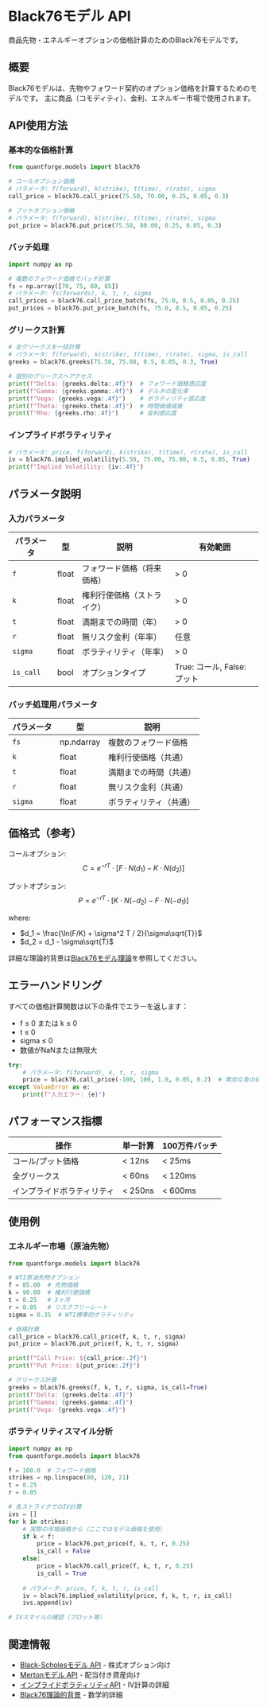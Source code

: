# Black76モデル API

商品先物・エネルギーオプションの価格計算のためのBlack76モデルです。

## 概要

Black76モデルは、先物やフォワード契約のオプション価格を計算するためのモデルです。
主に商品（コモディティ）、金利、エネルギー市場で使用されます。

## API使用方法

### 基本的な価格計算

```python
from quantforge.models import black76

# コールオプション価格
# パラメータ: f(forward), k(strike), t(time), r(rate), sigma
call_price = black76.call_price(75.50, 70.00, 0.25, 0.05, 0.3)

# プットオプション価格  
# パラメータ: f(forward), k(strike), t(time), r(rate), sigma
put_price = black76.put_price(75.50, 80.00, 0.25, 0.05, 0.3)
```

### バッチ処理

```python
import numpy as np

# 複数のフォワード価格でバッチ計算
fs = np.array([70, 75, 80, 85])
# パラメータ: fs(forwards), k, t, r, sigma
call_prices = black76.call_price_batch(fs, 75.0, 0.5, 0.05, 0.25)
put_prices = black76.put_price_batch(fs, 75.0, 0.5, 0.05, 0.25)
```

### グリークス計算

```python
# 全グリークスを一括計算
# パラメータ: f(forward), k(strike), t(time), r(rate), sigma, is_call
greeks = black76.greeks(75.50, 75.00, 0.5, 0.05, 0.3, True)

# 個別のグリークスへアクセス
print(f"Delta: {greeks.delta:.4f}")  # フォワード価格感応度
print(f"Gamma: {greeks.gamma:.4f}")  # デルタの変化率
print(f"Vega: {greeks.vega:.4f}")    # ボラティリティ感応度
print(f"Theta: {greeks.theta:.4f}")  # 時間価値減衰
print(f"Rho: {greeks.rho:.4f}")      # 金利感応度
```

### インプライドボラティリティ

```python
# パラメータ: price, f(forward), k(strike), t(time), r(rate), is_call
iv = black76.implied_volatility(5.50, 75.00, 75.00, 0.5, 0.05, True)
print(f"Implied Volatility: {iv:.4f}")
```

## パラメータ説明

### 入力パラメータ

| パラメータ | 型 | 説明 | 有効範囲 |
|-----------|-----|------|----------|
| `f` | float | フォワード価格（将来価格） | > 0 |
| `k` | float | 権利行使価格（ストライク） | > 0 |
| `t` | float | 満期までの時間（年） | > 0 |
| `r` | float | 無リスク金利（年率） | 任意 |
| `sigma` | float | ボラティリティ（年率） | > 0 |
| `is_call` | bool | オプションタイプ | True: コール, False: プット |

### バッチ処理用パラメータ

| パラメータ | 型 | 説明 |
|-----------|-----|------|
| `fs` | np.ndarray | 複数のフォワード価格 |
| `k` | float | 権利行使価格（共通） |
| `t` | float | 満期までの時間（共通） |
| `r` | float | 無リスク金利（共通） |
| `sigma` | float | ボラティリティ（共通） |

## 価格式（参考）

コールオプション:
$$C = e^{-rT} \cdot [F \cdot N(d_1) - K \cdot N(d_2)]$$

プットオプション:
$$P = e^{-rT} \cdot [K \cdot N(-d_2) - F \cdot N(-d_1)]$$

where:
- $d_1 = \frac{\ln(F/K) + \sigma^2 T / 2}{\sigma\sqrt{T}}$
- $d_2 = d_1 - \sigma\sqrt{T}$

詳細な理論的背景は[Black76モデル理論](../../models/black76.md)を参照してください。

## エラーハンドリング

すべての価格計算関数は以下の条件でエラーを返します：

- f ≤ 0 または k ≤ 0
- t ≤ 0
- sigma ≤ 0
- 数値がNaNまたは無限大

```python
try:
    # パラメータ: f(forward), k, t, r, sigma
    price = black76.call_price(-100, 100, 1.0, 0.05, 0.2)  # 無効な負の値
except ValueError as e:
    print(f"入力エラー: {e}")
```

## パフォーマンス指標

| 操作 | 単一計算 | 100万件バッチ |
|------|----------|--------------|
| コール/プット価格 | < 12ns | < 25ms |
| 全グリークス | < 60ns | < 120ms |
| インプライドボラティリティ | < 250ns | < 600ms |

## 使用例

### エネルギー市場（原油先物）

```python
from quantforge.models import black76

# WTI原油先物オプション
f = 85.00  # 先物価格
k = 90.00  # 権利行使価格
t = 0.25   # 3ヶ月
r = 0.05   # リスクフリーレート
sigma = 0.35  # WTI標準的ボラティリティ

# 価格計算
call_price = black76.call_price(f, k, t, r, sigma)
put_price = black76.put_price(f, k, t, r, sigma)

print(f"Call Price: ${call_price:.2f}")
print(f"Put Price: ${put_price:.2f}")

# グリークス計算
greeks = black76.greeks(f, k, t, r, sigma, is_call=True)
print(f"Delta: {greeks.delta:.4f}")
print(f"Gamma: {greeks.gamma:.4f}")
print(f"Vega: {greeks.vega:.4f}")
```

### ボラティリティスマイル分析

```python
import numpy as np
from quantforge.models import black76

f = 100.0  # フォワード価格
strikes = np.linspace(80, 120, 21)
t = 0.25
r = 0.05

# 各ストライクでのIV計算
ivs = []
for k in strikes:
    # 実際の市場価格から（ここではモデル価格を使用）
    if k < f:
        price = black76.put_price(f, k, t, r, 0.25)
        is_call = False
    else:
        price = black76.call_price(f, k, t, r, 0.25)
        is_call = True
    
    # パラメータ: price, f, k, t, r, is_call
    iv = black76.implied_volatility(price, f, k, t, r, is_call)
    ivs.append(iv)

# IVスマイルの確認（プロット等）
```

## 関連情報

- [Black-Scholesモデル API](black_scholes.md) - 株式オプション向け
- [Mertonモデル API](merton.md) - 配当付き資産向け
- [インプライドボラティリティAPI](implied_vol.md) - IV計算の詳細
- [Black76理論的背景](../../models/black76.md) - 数学的詳細